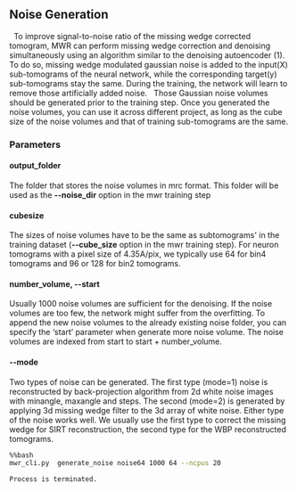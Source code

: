 
## Noise Generation
 
To improve signal-to-noise ratio of the missing wedge corrected tomogram, MWR can perform missing wedge correction and denoising simultaneously using an algorithm similar to the denoising autoencoder (1). 
 
To do so, missing wedge modulated gaussian noise is added to the input(X) sub-tomograms of the neural network, while the corresponding  target(y) sub-tomograms stay the same. During the training, the network will learn to remove those artificially added noise.
 
Those Gaussian noise volumes should be generated prior to the training step. Once you generated the noise volumes, you can use it across different project, as long as the cube size of the noise volumes and that of training sub-tomograms are the same. 

### Parameters
#### output_folder
The folder that stores the noise volumes in mrc format. This folder will be used as the **--noise_dir** option in the mwr training step
 
#### cubesize
The sizes of noise volumes have to be the same as subtomograms' in the training dataset (**--cube_size** option in the mwr training step). For neuron tomograms with a pixel size of 4.35A/pix, we typically use 64 for bin4 tomograms and 96 or 128 for bin2 tomograms.
 
#### number_volume, --start
Usually 1000 noise volumes are sufficient for the denoising. If the noise volumes are too few, the network might suffer from the overfitting. To append the new noise volumes to the already existing noise folder, you can specify the ‘start’ parameter when generate more noise volume.
The noise volumes are indexed from start to start + number_volume.
#### --mode
Two types of noise can be generated.
The first type (mode=1) noise is reconstructed by back-projection algorithm from 2d white noise images with minangle, maxangle and steps. The second (mode=2) is generated by applying 3d missing wedge filter to the 3d array of white noise.
Either type of the noise works well. We usually use the first type to correct the missing wedge for SIRT reconstruction, the second type for the WBP reconstructed tomograms.


```bash
%%bash
mwr_cli.py  generate_noise noise64 1000 64 --ncpus 20 
```

    Process is terminated.

